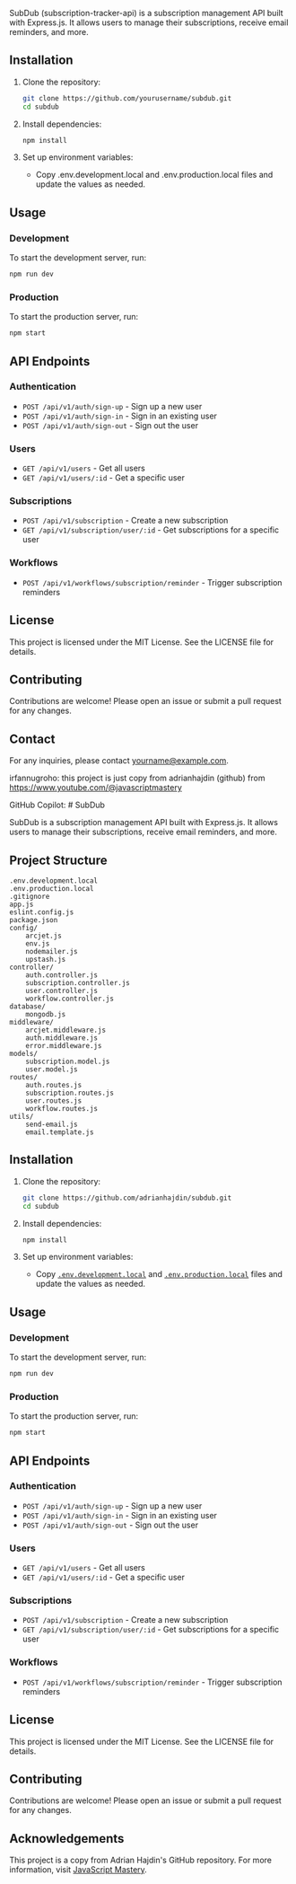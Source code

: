 
SubDub (subscription-tracker-api) is a subscription management API built with Express.js. It allows users to manage their subscriptions, receive email reminders, and more.


## Installation

1. Clone the repository:
    ```sh
    git clone https://github.com/yourusername/subdub.git
    cd subdub
    ```

2. Install dependencies:
    ```sh
    npm install
    ```

3. Set up environment variables:
    - Copy .env.development.local and .env.production.local files and update the values as needed.

## Usage

### Development

To start the development server, run:
```sh
npm run dev
```

### Production

To start the production server, run:
```sh
npm start
```

## API Endpoints

### Authentication

- `POST /api/v1/auth/sign-up` - Sign up a new user
- `POST /api/v1/auth/sign-in` - Sign in an existing user
- `POST /api/v1/auth/sign-out` - Sign out the user

### Users

- `GET /api/v1/users` - Get all users
- `GET /api/v1/users/:id` - Get a specific user

### Subscriptions

- `POST /api/v1/subscription` - Create a new subscription
- `GET /api/v1/subscription/user/:id` - Get subscriptions for a specific user

### Workflows

- `POST /api/v1/workflows/subscription/reminder` - Trigger subscription reminders

## License

This project is licensed under the MIT License. See the LICENSE file for details.

## Contributing

Contributions are welcome! Please open an issue or submit a pull request for any changes.

## Contact

For any inquiries, please contact [yourname@example.com](mailto:yourname@example.com).

irfannugroho: this project is just copy from adrianhajdin (github) from https://www.youtube.com/@javascriptmastery

GitHub Copilot: # SubDub

SubDub is a subscription management API built with Express.js. It allows users to manage their subscriptions, receive email reminders, and more.

## Project Structure

```
.env.development.local
.env.production.local
.gitignore
app.js
eslint.config.js
package.json
config/
	arcjet.js
	env.js
	nodemailer.js
	upstash.js
controller/
	auth.controller.js
	subscription.controller.js
	user.controller.js
	workflow.controller.js
database/
	mongodb.js
middleware/
	arcjet.middleware.js
	auth.middleware.js
	error.middleware.js
models/
	subscription.model.js
	user.model.js
routes/
	auth.routes.js
	subscription.routes.js
	user.routes.js
	workflow.routes.js
utils/
	send-email.js
	email.template.js
```

## Installation

1. Clone the repository:
    ```sh
    git clone https://github.com/adrianhajdin/subdub.git
    cd subdub
    ```

2. Install dependencies:
    ```sh
    npm install
    ```

3. Set up environment variables:
    - Copy [`.env.development.local`](.env.development.local ) and [`.env.production.local`](.env.production.local ) files and update the values as needed.

## Usage

### Development

To start the development server, run:
```sh
npm run dev
```

### Production

To start the production server, run:
```sh
npm start
```

## API Endpoints

### Authentication

- `POST /api/v1/auth/sign-up` - Sign up a new user
- `POST /api/v1/auth/sign-in` - Sign in an existing user
- `POST /api/v1/auth/sign-out` - Sign out the user

### Users

- `GET /api/v1/users` - Get all users
- `GET /api/v1/users/:id` - Get a specific user

### Subscriptions

- `POST /api/v1/subscription` - Create a new subscription
- `GET /api/v1/subscription/user/:id` - Get subscriptions for a specific user

### Workflows

- `POST /api/v1/workflows/subscription/reminder` - Trigger subscription reminders

## License

This project is licensed under the MIT License. See the LICENSE file for details.

## Contributing

Contributions are welcome! Please open an issue or submit a pull request for any changes.

## Acknowledgements

This project is a copy from Adrian Hajdin's GitHub repository. For more information, visit [JavaScript Mastery](https://www.youtube.com/@javascriptmastery).
